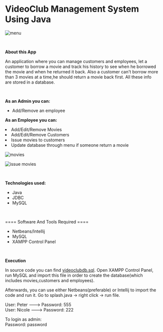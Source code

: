 # VideoClub Management System Using Java


![menu](https://user-images.githubusercontent.com/74924160/191224335-78d08e2f-091e-48a8-99fb-e7ab25a84f5e.png)

<br>

<b> About this App </b>

<p> An application where you can manage customers and employees, let a customer to borrow a movie and track his history to see when he borrowed the movie and when he returned it back. Also a customer can't borrow more than 3 movies at a time,he should return a movie back first. All these info are stored in a database. </p>

<br>

<b>As an Admin you can: </b>

<ul>
  <li>Add/Remove an employee</li>
</ul>

<b>As an Employee you can: </b>
<li>Add/Edit/Remove Movies</li>
<li>Add/Edit/Remove Customers</li>
<li>Issue movies to customers</li>
<li>Update database through menu if someone return a movie</li>


![movies](https://user-images.githubusercontent.com/74924160/191228474-77aad5ab-dba4-4f08-a95b-c9d734c46b4e.png)


![issue movies](https://user-images.githubusercontent.com/74924160/191228581-6c5ac3b9-6e8d-4dc4-b636-96669e1d28f1.png)

<br>

<b> Technologies used: </b>

<ul> 
  <li>Java</li>
  <li>JDBC</li>
  <li>MySQL</li>
  
  
</ul>

<br>

==== Software And Tools Required ====
<ul> 
  <li>Netbeans/Intellij</li>
  <li>MySQL</li>
  <li> XAMPP Control Panel</li>
  
  </ul>

<br>

<b>Execution</b>

<p> In source code you can find <u>videoclubdb.sql</u>. Open XAMPP Control Panel, run MySQL and import this file in order to create the database(which includes movies,customers and employees). 

  <br>
  
Afterwards, you can use either Netbeans(preferable) or Intellij to import the code and run it.
  Go to splash.java -> right click -> run file.
</p>


User: Peter ---> Password: 555 <br>
User: Nicole ---> Password: 222

To login as admin: <br>
Password: password
